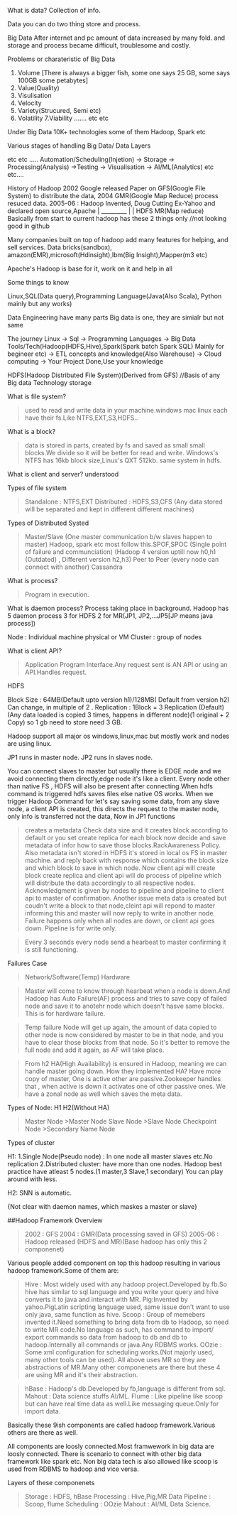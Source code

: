 What is data?
Collection of info.

Data you can do two thing store and process.

Big Data
After internet and pc amount of data increased by many fold.
and storage and process became difficult, troublesome and costly.

Problems or charateristic of Big Data
1. Volume [There is always a bigger fish, some one says 25 GB, some says 100GB some petabytes]
2. Value(Quality)
3. Visulisation
4. Velocity
5. Variety(Strucured, Semi etc)
6. Volatility 7.Viability ....... etc etc

Under Big Data 10K+ technologies some of them Hadoop, Spark etc

Various stages of handling Big Data/ Data Layers

etc etc ..... Automation/Scheduling(Injetion) -> Storage -> Processing(Analysis) ->Testing -> Visualisation -> AI/ML(Analytics)  etc etc....

History of Hadoop
2002 Google released Paper on GFS(Google File System) to distribute the data, 2004 GMR(Google Map Reduce) process resuced data.
2005-06 : Hadoop Invented, Doug Cutting Ex-Yahoo and declared open source,Apache
            |
        _________
        |       |
      HDFS    MR(Map reduce) Basically from start to current hadoop has these 2 things only  //not looking good in github

Many companies built on top of hadoop add many features for helping, and sell services. Data bricks(sandbox), amazon(EMR),microsoft(Hdinsight),Ibm(Big Insight),Mapper(m3 etc)

Apache's Hadoop is base for it, work on it and help in all

Some things to know

Linux,SQL(Data query),Programming Language(Java(Also Scala), Python mainly but any works)

Data Engineering have many parts Big data is one, they are simialr but not same

The journey
Linux -> Sql -> Programming Languages -> Big Data Tools/Tech(Hadoop(HDFS,Hive),Spark(Spark batch Spark SQL) Mainly for begineer etc) -> ETL concepts and knowledge(Also Warehouse) -> Cloud computing -> Your Project Done,Use your knowledge


HDFS(Hadoop Distributed File System)(Derived from GFS) //Basis of any Big data Technology storage

What is file system?
>used to read and write data in your machine.windows mac linux each have their fs.Like NTFS,EXT,S3,HDFS..

What is a block?
>data is stored in parts, created by fs and saved as small small blocks.We divide so it will be better for read and write. Windows's NTFS has 16kb block size,Linux's QXT 512kb. same system in hdfs.

What is client and server? understood

Types of file system
>Standalone : NTFS,EXT
>Distributed : HDFS,S3,CFS (Any data stored will be separated and kept in different different machines)

Types of Distributed Systed 
>Master/Slave (One master communication b/w slaves happen to master) Hadoop, spark etc most follow this.SPOF,SPOC
(Single point of failure and communciation)
(Hadoop 4 version uptill now h0,h1 (Outdated) , Different version h2,h3)
>Peer to Peer (every node can connect with another) Cassandra

What is process?
>Program in execution.

What is daemon process? Process taking place in background. Hadoop has 5 daemon process 3 for HDFS 2 for MR(JP1, JP2,...JP5[JP means java process])

Node : Individual machine physical or VM
Cluster : group of nodes

What is client API?
>Application Program Interface.Any request sent is AN API or using an API.Handles request.

HDFS

Block Size : 64MB(Default upto version h1)/128MB( Default from version h2) Can change, in multiple of 2 .
Replication : 1Block = 3 Replication (Default)(Any data loaded is copied 3 times, happens in different node)(1 original + 2 Copy) so 1 gb need to store need 3 GB.

Hadoop support all major os windows,linux,mac but mostly work and nodes are using linux.

JP1 runs in master node.
JP2 runs in slaves node.

You can connect slaves to master but usually there is EDGE node and we avoid connecting them directly,edge node it's like a client.
Every node other than native FS , HDFS will also be present after connecting.When hdfs command is triggered hdfs saves files else native OS works.
When we trigger Hadoop Command for let's say saving some data, from any slave node, a client API is created, this directs the request to the master node, only info is transferred not the data,
Now in JP1 functions 
>creates a metadata
>Check data size and it creates block according to default or you set
>create replica for each block
>now decide and save metadata of infor how to save those blocks.RackAwareness Policy.
Also metadata isn't stored in HDFS it's stored in local os FS in master machine.
>and reply back with response which contains the block size and which block to save in which node.
>Now client api will create block create replica and client api will do process of pipeline which will distribute the data accordingly to all respective nodes. Acknowledgment is given by nodes to pipeline and pipeline to client api to master of confirmation.
>Another issue meta data is created but coudn't write a block to that node,cleint api will repond to master informing this and master will now reply to write in another node.
>Failure happens only when all nodes are down, or client api goes down.
>Pipeline is for write only.

>Every 3 seconds every node send a hearbeat to master confirming it is still functioning.

Failures Case
>Network/Software(Temp)
>Hardware

>Master will come to know through hearbeat when a node is down.And Hadoop has Auto Failure(AF) process and tries to save copy of failed node and save it to anotehr node which doesn't hasve same blocks. This is for hardware failure.

>Temp failure Node will get up again, the amount of data copied to other node is now considered by master to be in that node, and you have to clear those blocks from that node. So it's better to remove the full node and add it again, as AF
will take place.

>From h2 HA(High Availability) is ensured in Hadoop, meaning we can handle master going down.
How they implemented HA?
>Have more copy of master, One is active other are passive.Zookeeper handles that  , when active is down it activates one of other passive ones. We have a zonal node as well which saves the meta data.

Types of Node:
H1                         H2(Without HA)
>Master Node               >Master Node
>Slave Node                >Slave Node
>Checkpoint Node           >Secondary Name Node
                                                                                                    
Types of cluster

H1:
1.Single Node(Pseudo node) : In one node all master slaves etc.No replication
2.Distributed cluster: have more than one nodes.
Hadoop best practice have atleast 5 nodes.(1 master,3 Slave,1 secondary)
You can play around with less.

H2:
SNN is automatic.


{Not clear with daemon names, which maskes a master or slave}

##Hadoop Framework Overview

>2002 : GFS
>2004 : GMR(Data processing saved in GFS)
>2005-06 : Hadoop released (HDFS and MR)(Base hadoop has only this 2 componenet)

Various people added component on top this hadoop resulting in various hadoop framework.Some of them are:
>Hive : Most widely used with any hadoop project.Developed by fb.So hive has similar to sql language and you write your query and hive converts it to java and interact with MR.
>Pig:Invented by yahoo.PigLatin scripting language used, same issue don't want to use only java, same function as hive.
>Scoop : Group of memebers invented it.Need something to bring data from db to Hadoop, so need to write MR code.No language as such, has command to import/ export commands so data from hadoop to db and db to hadoop.Internally all commands or java.Any RDBMS works.
>OOzie : Some xml configuration for scheduling works.(Not majorly used, many other tools can be used).
All above uses MR so they are abstractions of MR.Many other componenets are there but these 4 are using MR and it's their abstraction.

>hBase : Hadoop's db.Developed by fb,language is different from sql.
>Mahout : Data science stuffs AI/ML.
>Flume : Like pipeline like scoop but can have real time data as well.Like messaging queue.Only for import data.

Basically these 9ish components are called hadoop framework.Various others are there as well.

All components are loosly connected.Most framwework in big data are loosly connected.
There is scenario to connect with other big data framework like spark etc.
Non big data tech is also allowed like scoop is used from RDBMS to hadoop and vice versa.

Layers of these componenets
>Storage : HDFS, hBase
>Processing : Hive,Pig,MR
>Data Pipeline : Scoop, flume
>Scheduling : OOzie
>Mahout : AI/ML Data Science.




 














